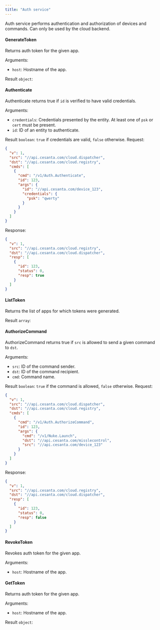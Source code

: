 ```yaml
---
title: "Auth service"
---
```


Auth service performs authentication and authorization of devices and commands. Can only be used by the cloud backend.

#### GenerateToken
Returns auth token for the given app.

Arguments:
- `host`: Hostname of the app.

Result `object`: 
#### Authenticate
Authenticate returns true if `id` is verified to have valid credentials.

Arguments:
- `credentials`: Credentials presented by the entity. At least one of `psk` or `cert` must be present.
- `id`: ID of an entity to authenticate.

Result `boolean`: `true` if credentials are valid, `false` otherwise.
Request:
```json
{
  "v": 1,
  "src": "//api.cesanta.com/cloud.dispatcher",
  "dst": "//api.cesanta.com/cloud.registry",
  "cmds": [
    {
      "cmd": "/v1/Auth.Authenticate",
      "id": 123,
      "args": {
        "id": "//api.cesanta.com/device_123",
        "credentials": {
          "psk": "qwerty"
        }
      }
    }
  ]
}

```

Response:
```json
{
  "v": 1,
  "src": "//api.cesanta.com/cloud.registry",
  "dst": "//api.cesanta.com/cloud.dispatcher",
  "resp": [
    {
      "id": 123,
      "status": 0,
      "resp": true
    }
  ]
}

```

#### ListToken
Returns the list of apps for which tokens were generated.


Result `array`: 
#### AuthorizeCommand
AuthorizeCommand returns true if `src` is allowed to send a given command to `dst`.

Arguments:
- `src`: ID of the command sender.
- `dst`: ID of the command recipient.
- `cmd`: Command name.

Result `boolean`: `true` if the command is allowed, `false` otherwise.
Request:
```json
{
  "v": 1,
  "src": "//api.cesanta.com/cloud.dispatcher",
  "dst": "//api.cesanta.com/cloud.registry",
  "cmds": [
    {
      "cmd": "/v1/Auth.AuthorizeCommand",
      "id": 123,
      "args": {
        "cmd": "/v1/Nuke.Launch",
        "dst": "//api.cesanta.com/misslecontrol",
        "src": "//api.cesanta.com/device_123"
      }
    }
  ]
}

```

Response:
```json
{
  "v": 1,
  "src": "//api.cesanta.com/cloud.registry",
  "dst": "//api.cesanta.com/cloud.dispatcher",
  "resp": [
    {
      "id": 123,
      "status": 0,
      "resp": false
    }
  ]
}

```

#### RevokeToken
Revokes auth token for the given app.

Arguments:
- `host`: Hostname of the app.

#### GetToken
Returns auth token for the given app.

Arguments:
- `host`: Hostname of the app.

Result `object`: 

